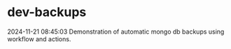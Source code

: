 # dev-backups
2024-11-21 08:45:03 Demonstration of automatic mongo db backups using workflow and actions.
